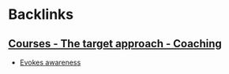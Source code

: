 
# Backlinks
## [Courses - The target approach - Coaching](<Courses - The target approach - Coaching.md>)
- [Evokes awareness](<Evokes awareness.md>)

